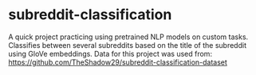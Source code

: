# subreddit-classification
A quick project practicing using pretrained NLP models on custom tasks. Classifies 
between several subreddits based on the title of the subreddit using GloVe embeddings. 
Data for this project was used from: https://github.com/TheShadow29/subreddit-classification-dataset
